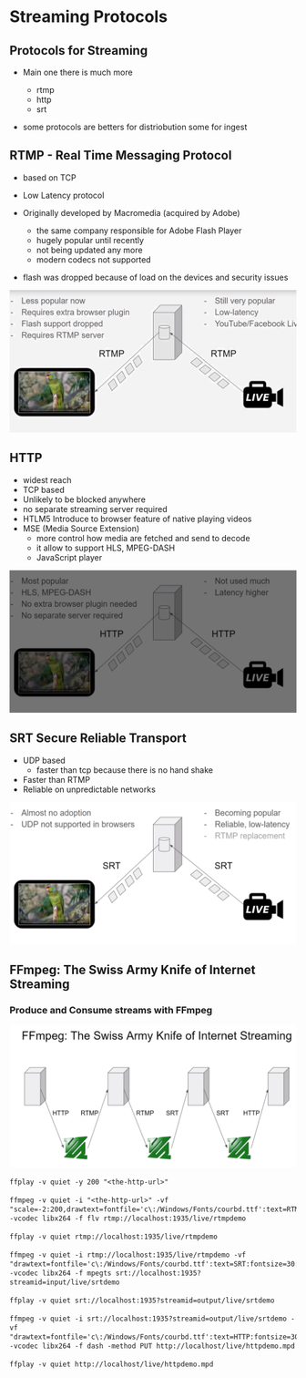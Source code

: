 # Streaming Protocols

## Protocols for Streaming

- Main one there is much more
  - rtmp
  - http
  - srt

- some protocols are betters for distriobution some for ingest


## RTMP - Real Time Messaging Protocol
- based on TCP
- Low Latency protocol
- Originally developed by Macromedia (acquired by Adobe)
  - the same company responsible for Adobe Flash Player
  - hugely popular until recently
  - not being updated any more
  - modern codecs not supported


- flash was dropped because of load on the devices and security issues

![Alt text](image-2.png)

## HTTP 
- widest reach 
- TCP based
- Unlikely to be blocked anywhere
- no separate streaming server required
- HTLM5  Introduce to browser feature of native playing videos
- MSE (Media Source Extension)
  - more control how media are fetched and send to decode
  - it allow to support HLS, MPEG-DASH
  - JavaScript player

![Alt text](image-3.png)

## SRT Secure Reliable Transport
- UDP based
  - faster than tcp because there is no hand shake
- Faster than RTMP
- Reliable on unpredictable networks

![Alt text](image-4.png)


## FFmpeg: The Swiss Army Knife of Internet Streaming
### Produce and Consume streams with FFmpeg

![Alt text](image-5.png)

```SH
ffplay -v quiet -y 200 "<the-http-url>"

ffmpeg -v quiet -i "<the-http-url>" -vf "scale=-2:200,drawtext=fontfile='c\:/Windows/Fonts/courbd.ttf':text=RTMP:fontsize=30:x=10:y=20:fontcolor=#000000:box=1:boxborderw=5:boxcolor=#ff888888" -vcodec libx264 -f flv rtmp://localhost:1935/live/rtmpdemo

ffplay -v quiet rtmp://localhost:1935/live/rtmpdemo

ffmpeg -v quiet -i rtmp://localhost:1935/live/rtmpdemo -vf "drawtext=fontfile='c\:/Windows/Fonts/courbd.ttf':text=SRT:fontsize=30:x=10:y=60:fontcolor=#000000:box=1:boxborderw=5:boxcolor=#ff888888" -vcodec libx264 -f mpegts srt://localhost:1935?streamid=input/live/srtdemo

ffplay -v quiet srt://localhost:1935?streamid=output/live/srtdemo

ffmpeg -v quiet -i srt://localhost:1935?streamid=output/live/srtdemo -vf "drawtext=fontfile='c\:/Windows/Fonts/courbd.ttf':text=HTTP:fontsize=30:x=10:y=100:fontcolor=#000000:box=1:boxborderw=5:boxcolor=#ff888888" -vcodec libx264 -f dash -method PUT http://localhost/live/httpdemo.mpd

ffplay -v quiet http://localhost/live/httpdemo.mpd

```